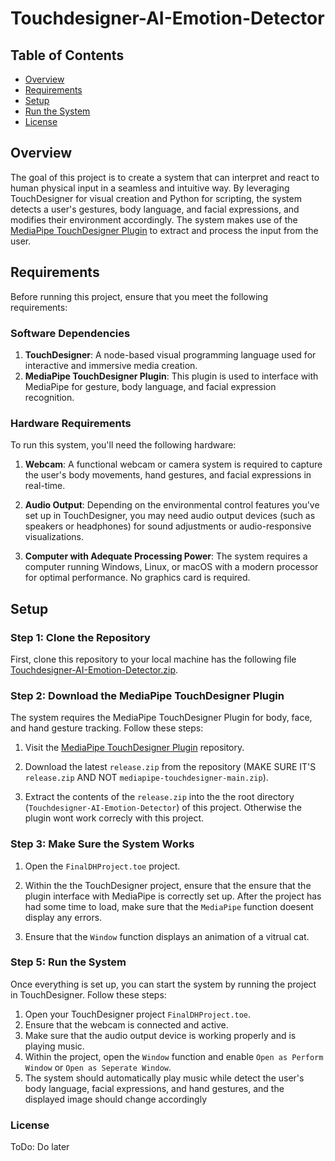 # Touchdesigner-AI-Emotion-Detector

## Table of Contents

- [Overview](#overview)
- [Requirements](#requirements)
- [Setup](#setup)
- [Run the System](#run-the-system)
- [License](#license)

## Overview

The goal of this project is to create a system that can interpret and react to human physical input in a seamless and intuitive way. By leveraging TouchDesigner for visual creation and Python for scripting, the system detects a user's gestures, body language, and facial expressions, and modifies their environment accordingly. The system makes use of the [MediaPipe TouchDesigner Plugin](https://github.com/torinmb/mediapipe-touchdesigner) to extract and process the input from the user.

## Requirements

Before running this project, ensure that you meet the following requirements:

### Software Dependencies
1. **TouchDesigner**: A node-based visual programming language used for interactive and immersive media creation.
2. **MediaPipe TouchDesigner Plugin**: This plugin is used to interface with MediaPipe for gesture, body language, and facial expression recognition.
  
### Hardware Requirements
To run this system, you'll need the following hardware:

1. **Webcam**: A functional webcam or camera system is required to capture the user's body movements, hand gestures, and facial expressions in real-time.
  
2. **Audio Output**: Depending on the environmental control features you've set up in TouchDesigner, you may need audio output devices (such as speakers or headphones) for sound adjustments or audio-responsive visualizations.

3. **Computer with Adequate Processing Power**: The system requires a computer running Windows, Linux, or macOS with a modern processor for optimal performance. No graphics card is required.

## Setup

### Step 1: Clone the Repository
First, clone this repository to your local machine has the following file [Touchdesigner-AI-Emotion-Detector.zip]().

### Step 2: Download the MediaPipe TouchDesigner Plugin
The system requires the MediaPipe TouchDesigner Plugin for body, face, and hand gesture tracking. Follow these steps:

1. Visit the [MediaPipe TouchDesigner Plugin](https://github.com/torinmb/mediapipe-touchdesigner?tab=readme-ov-file) repository.

2. Download the latest `release.zip` from the repository (MAKE SURE IT'S `release.zip` AND NOT `mediapipe-touchdesigner-main.zip`).
   
4. Extract the contents of the `release.zip` into the the root directory (`Touchdesigner-AI-Emotion-Detector`) of this project. Otherwise the plugin wont work correcly with this project.

### Step 3: Make Sure the System Works

1. Open the `FinalDHProject.toe` project.

2. Within the the TouchDesigner project, ensure that the ensure that the plugin interface with MediaPipe is correctly set up. After the project has had some time to load, make sure that the `MediaPipe` function doesent display any errors.

3. Ensure that the `Window` function displays an animation of a vitrual cat.

### Step 5: Run the System
Once everything is set up, you can start the system by running the project in TouchDesigner. Follow these steps:

1. Open your TouchDesigner project `FinalDHProject.toe`.
2. Ensure that the webcam is connected and active.
3. Make sure that the audio output device is working properly and is playing music.
4. Within the project, open the `Window` function and enable `Open as Perform Window` or `Open as Seperate Window`.
6. The system should automatically play music while detect the user's body language, facial expressions, and hand gestures, and the displayed image should change accordingly

### License
ToDo: Do later


